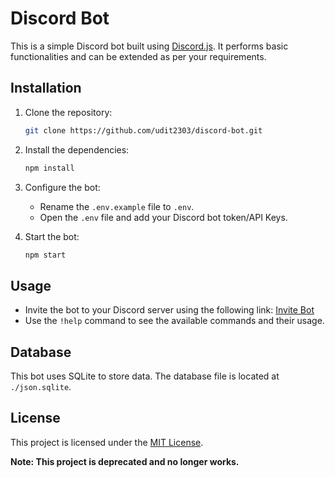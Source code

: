 
# Discord Bot

This is a simple Discord bot built using [Discord.js](https://discord.js.org/). It performs basic functionalities and can be extended as per your requirements.

## Installation

1. Clone the repository:

    ```bash
    git clone https://github.com/udit2303/discord-bot.git
    ```

2. Install the dependencies:

    ```bash
    npm install
    ```

3. Configure the bot:

    - Rename the `.env.example` file to `.env`.
    - Open the `.env` file and add your Discord bot token/API Keys.

4. Start the bot:

    ```bash
    npm start
    ```

## Usage

- Invite the bot to your Discord server using the following link: [Invite Bot](https://discordapp.com/oauth2/authorize?client_id=YOUR_BOT_CLIENT_ID&scope=bot&permissions=YOUR_BOT_PERMISSIONS)
- Use the `!help` command to see the available commands and their usage.

## Database

This bot uses SQLite to store data. The database file is located at `./json.sqlite`.

## License

This project is licensed under the [MIT License](LICENSE).

**Note: This project is deprecated and no longer works.**
